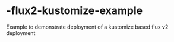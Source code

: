 # -flux2-kustomize-example
Example to demonstrate deployment of a kustomize based flux v2 deployment
